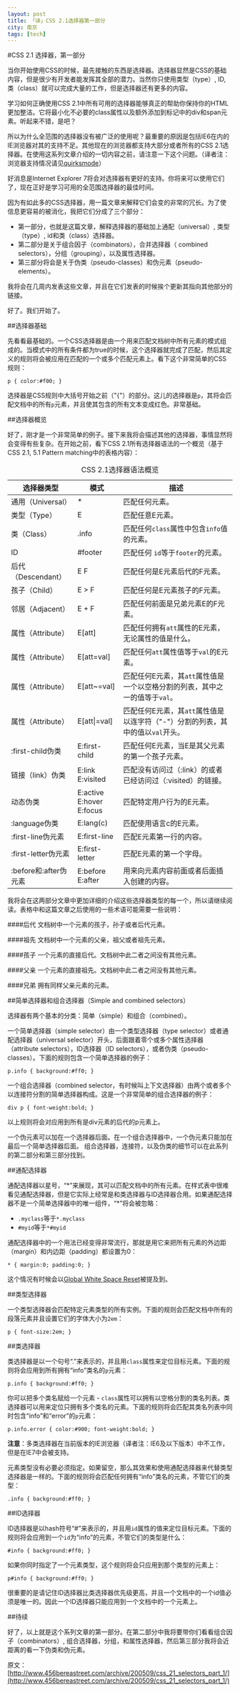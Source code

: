 ```yaml
---
layout: post
title: 「译」CSS 2.1选择器第一部分
city: 南京
tags: [tech]
---
```


#CSS 2.1 选择器，第一部分

当你开始使用CSS的时候，最先接触的东西是选择器。选择器显然是CSS的基础内容，但是很少有开发者能发挥其全部的潜力。当然你只使用类型（type）, ID, 类（class）就可以完成大量的工作，但是选择器还有更多的内容。

学习如何正确使用CSS 2.1中所有可用的选择器能够真正的帮助你保持你的HTML更加整洁。它将最小化不必要的class属性以及额外添加到标记中的div和span元素。听起来不错，是吧？

所以为什么全范围的选择器没有被广泛的使用呢？最重要的原因是包括IE6在内的IE浏览器对其的支持不足。其他现在的浏览器都支持大部分或者所有的CSS 2.1选择器。在使用这系列文章介绍的一切内容之前，请注意一下这个问题。（译者注：浏览器支持情况请见[quirksmode](http://www.quirksmode.org/css/selectors/)）

好消息是Internet Explorer 7将会对选择器有更好的支持。你将来可以使用它们了，现在正好是学习可用的全范围选择器的最佳时间。

因为有如此多的CSS选择器，用一篇文章来解释它们会变的非常的冗长。为了使信息更容易的被消化，我把它们分成了三个部分：

* 第一部分，也就是这篇文章，解释选择器的基础加上通配（universal）, 类型（type）, id和类（class）选择器。
* 第二部分是关于组合因子（combinators），合并选择器（ combined selectors），分组（grouping），以及属性选择器。
* 第三部分将会是关于伪类（pseudo-classes）和伪元素（pseudo-elements）。

我将会在几周内发表这些文章，并且在它们发表的时候挨个更新其指向其他部分的链接。

好了。我们开始了。

##选择器基础

先看看最基础的。一个CSS选择器是由一个用来匹配文档树中所有元素的模式组成的。当模式中的所有条件都为true的时候，这个选择器就完成了匹配，然后其定义的规则将会被应用在匹配的一个或多个匹配元素上。看下这个非常简单的CSS规则：

	p { color:#f00; }

选择器是CSS规则中大括号开始之前（"{"）的部分。这儿的选择器是`p`，其将会匹配文档中的所有`p`元素，并且使其包含的所有文本变成红色。非常基础。
	
##选择器概览

好了，刚才是一个非常简单的例子。接下来我将会描述其他的选择器，事情显然将会变得有些复杂。在开始之前，看下CSS 2.1所有选择器语法的一个概览（基于CSS 2.1, 5.1 Pattern matching中的表格内容）：

<table>
    <caption>CSS 2.1选择器语法概览</caption>
    <thead>
        <tr>
            <th scope="col">选择器类型</th>
            <th scope="col">模式</th>
            <th scope="col">描述</th>
        </tr>
    </thead>
    <tbody>
        <tr>
            <td>通用（Universal）</td>
            <td>*</td>
            <td>匹配任何元素。</td>
        </tr>
        <tr>
            <td>类型（Type）</td>
            <td>E</td>
            <td>匹配任意E元素。</td>
        </tr>
        <tr>
            <td>类（Class）</td>
            <td>.info</td>
			<td>匹配任何<code>class</code>属性中包含<code>info</code>值的元素。</td>
        </tr>
        <tr>
            <td>ID</td>
            <td>#footer</td>
            <td>匹配任何 <code>id</code>等于<code>footer</code>的元素。</td>
        </tr>
        <tr>
            <td>后代（Descendant）</td>
            <td>E F</td>
            <td>匹配任何是E元素后代的F元素。</td>
        </tr>
        <tr>
            <td>孩子（Child）</td>
            <td>E &gt; F</td>
            <td>匹配任何是E元素孩子的F元素。</td>
        </tr>
        <tr>
            <td>邻居（Adjacent）</td>
            <td>E + F</td>
            <td>匹配任何前面是兄弟元素E的F元素。</td>
        </tr>
        <tr>
            <td>属性（Attribute）</td>
            <td>E[att]</td>
			<td>匹配任何拥有<code>att</code>属性的E元素，无论属性的值是什么。</td>
        </tr>
        <tr>
            <td>属性（Attribute）</td>
            <td>E[att=val]</td>
            <td>匹配任何<code>att</code>属性值等于<code>val</code>的E元素。</td>
        </tr>
        <tr>
            <td>属性（Attribute）</td>
            <td>E[att~=val]</td> <td>匹配任何E元素，其<code>att</code>属性值是一个以空格分割的列表，其中之一的值等于<code>val</code>。</td>
        </tr>
        <tr>
            <td>属性（Attribute）</td>
            <td>E[att|=val]</td> <td>匹配任何E元素，其<code>att</code>属性值是以连字符（"-"）分割的列表，其中的值以<code>val</code>开头。</td>
        </tr>
        <tr>
            <td>:first-child伪类</td>
            <td>E:first-child</td>
            <td>匹配任何E元素，当E是其父元素的第一个孩子元素。</td>
        </tr>
        <tr>
            <td>链接（link）伪类</td>
            <td>E:link<br>E:visited</td>
            <td>匹配没有访问过（:link）的或者已经访问过（:visited）的链接。</td>
        </tr>
        <tr>
            <td>动态伪类</td>
            <td>E:active<br>E:hover<br>E:focus </td>
            <td>匹配特定用户行为的E元素。</td>
        </tr>
        <tr>
            <td>:language伪类</td>
            <td>E:lang(c)</td>
            <td>匹配使用语言c的E元素。</td>
        </tr>
        <tr>
            <td>:first-line伪元素</td>
            <td>E:first-line</td>
            <td>匹配E元素第一行的内容。</td>
        </tr>
        <tr>
            <td>:first-letter伪元素</td>
            <td>E:first-letter</td>
            <td>匹配E元素的第一个字母。</td>
        </tr>
        <tr>
            <td>:before和:after伪元素</td>
            <td>E:before<br>E:after</td>
            <td>用来向元素内容前面或者后面插入创建的内容。</td>
        </tr>
    </tbody>
</table>

我将会在这两部分文章中更加详细的介绍这些选择器类型的每一个，所以请继续阅读。表格中和这篇文章之后使用的一些术语可能需要一些说明：

####后代
文档树中一个元素的孩子，孙子或者后代元素。

####祖先
文档树中一个元素的父亲，祖父或者祖先元素。

####孩子
一个元素的直接后代。文档树中此二者之间没有其他元素。

####父亲
一个元素的直接祖先。文档树中此二者之间没有其他元素。

####兄弟
拥有同样父亲元素的元素。


##简单选择器和组合选择器（Simple and combined selectors）

选择器有两个基本的分类：简单（simple）和组合（combined）。

一个简单选择器（simple selector）由一个类型选择器（type selector）或者通配选择器（universal selector）开头，后面跟着零个或多个属性选择器（attribute selectors），ID选择器（ID selectors），或者伪类（pseudo-classes）。下面的规则包含一个简单选择器的例子：
	
	p.info { background:#ff0; }

一个组合选择器（combined selector，有时候叫上下文选择器）由两个或者多个以连接符分割的简单选择器构成。这是一个非常简单的组合选择器的例子：

	div p { font-weight:bold; }
	
以上规则将会对应用到所有是div元素的后代的p元素上。

一个伪元素可以加在一个选择器后面。在一个组合选择器中，一个伪元素只能加在最后一个简单选择器后面。
组合选择器，连接符，以及伪类的细节可以在此系列的第二部分和第三部分找到。

##通配选择器

通配选择器以星号，“\*”来展现，其可以匹配文档中的所有元素。在样式表中很难看见通配选择器，但是它实际上经常是和类选择器与ID选择器合用。如果通配选择器不是一个简单选择器中的唯一组件，“*”将会被忽略：

*  `.myclass`等于`*.myclass`
*  `#myid`等于`*#myid`

通配选择器中的一个用法已经变得非常流行，那就是用它来把所有元素的外边距（margin）和内边距（padding）都设置为0：

	* { margin:0; padding:0; }

这个情况有时候会以[Global White Space Reset](http://leftjustified.net/journal/2004/10/19/global-ws-reset/)被提及到。

##类型选择器

一个类型选择器会匹配特定元素类型的所有实例。下面的规则会匹配文档中所有的段落元素并且设置它们的字体大小为`2em`：
	
	p { font-size:2em; }
	
##类选择器

类选择器是以一个句号“.”来表示的，并且用`class`属性来定位目标元素。下面的规则将会应用到所有拥有“info”类名的`p`元素：

	p.info { background:#ff0; }

你可以把多个类名赋给一个元素 - `class`属性可以拥有以空格分割的类名列表。类选择器可以用来定位只拥有多个类名的元素。下面的规则将会匹配其类名列表中同时包含“info”和“error”的`p`元素：

	p.info.error { color:#900; font-weight:bold; }
	
**注意**：多类选择器在当前版本的IE浏览器（译者注：IE6及以下版本）中不工作，但是在IE7中会被支持。

元素类型没有必要必须指定。如果留空，那么其效果和使用通配选择器来代替类型选择器是一样的。下面的规则将会匹配任何拥有“info”类名的元素，不管它们的类型：
	
	.info { background:#ff0; }

##ID选择器

ID选择器是以hash符号“#”来表示的，并且用`id`属性的值来定位目标元素。下面的规则将会应用到一个`id`为“info”的元素，不管它们的类型是什么：
	
	#info { background:#ff0; }
	
如果你同时指定了一个元素类型，这个规则将会只应用到那个类型的元素上：

	p#info { background:#ff0; }

很重要的是请记住ID选择器比类选择器优先级更高，并且一个文档中的一个id值必须是唯一的。因此一个ID选择器只能应用到一个文档中的一个元素上。

##待续

好了，以上就是这个系列文章的第一部分。在第二部分中我将要带你们看看组合因子（combinators）, 组合选择器，分组，和属性选择器，然后第三部分我将会近距离的看一下伪类和伪元素。


原文：[http://www.456bereastreet.com/archive/200509/css_21_selectors_part_1/](http://www.456bereastreet.com/archive/200509/css_21_selectors_part_1/)